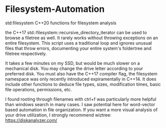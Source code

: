 # Filesystem-Automation
std:filesystem C++20 functions for filesystem analysis

the C++17 std::filesystem::recursive_directory_iterator can be used to browse a filetree as well.  It rarely works without throwing exceptions on an entire filesystem.  This script uses a traditional loop and ignores unusual files that throw errors, documenting your entire system's foldertree and filetree respectively.<br>

It takes a few minutes on my SSD, but would be much slower on a mechanical disk.  You may change the drive letter according to your preferred disk.  You must also have the C++17 compiler flag, the filesystem namespace was only recently introduced expiramentally in C++14.  It does include other functions to deduce file types, sizes, modification times, basic file operations, permissions, etc.<br>

I found rooting through filenames with ctrl+f was particularly more helpful than windows search in many cases.  I saw potential here for word-vector based automation in file organization.  If you want a more visual analysis of your drive utilization, I strongly recommend wiztree:<br>
https://diskanalyzer.com/
